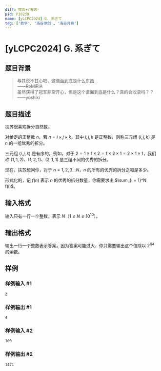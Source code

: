 ```yaml
---
diff: 提高+/省选-
pid: P10239
name: [yLCPC2024] G. 系ぎて
tag: ['数学', '洛谷原创', '洛谷月赛']
---
```

# [yLCPC2024] G. 系ぎて
## 题目背景

> 与其说不甘心吧，这谱面到底是什么东西…  
> ——ReMiRiA  
> 虽然获得了冠军非常开心，但是这个谱面到底是什么？真的会收录吗？？  
> ——yoshiki
## 题目描述

扶苏很喜欢拆分自然数。

对给定的正整数 $n$，若 $n = i \times j \times k$，其中 $i,j,k$ 是正整数，则称三元组 $(i,j,k)$ 是 $n$ 的一组优秀的拆分。

三元组 $(i,j,k)$ 是有序的。例如，对于 $2 = 1 \times 1 \times 2 = 1 \times 2 \times 1 = 2 \times 1 \times 1$，我们称 $(1,1,2)$、$(1,2,1)$、$(2,1,1)$ 是三组不同的优秀的拆分。

现在，扶苏想问你，对于 $n = 1,2,3\dots N$，$n$ 的所有的优秀的拆分之和是多少。

形式化的，记 $f(n)$ 表示 $n$ 的优秀的拆分数量，你需要求出 $\sum_{i = 1}^N f(i)$。
## 输入格式

输入只有一行一个整数，表示 $N$（$1 \leq N \leq 10^{10}$）。
## 输出格式

输出一行一个整数表示答案。因为答案可能过大，你只需要输出这个值除以 $2^{64}$ 的余数。
## 样例

### 样例输入 #1
```
2
```
### 样例输出 #1
```
4
```
### 样例输入 #2
```
100
```
### 样例输出 #2
```
1471
```
